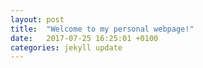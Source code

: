 ```yaml
---
layout: post
title:  "Welcome to my personal webpage!"
date:   2017-07-25 16:25:01 +0100
categories: jekyll update
---
```


